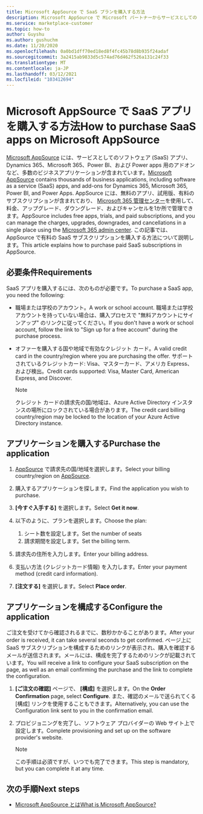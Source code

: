```yaml
---
title: Microsoft AppSource で SaaS プランを購入する方法
description: Microsoft AppSource で Microsoft パートナーからサービスとしてのソフトウェア (SaaS) アプリを購入する方法について説明します。
ms.service: marketplace-customer
ms.topic: how-to
author: Guyshu
ms.author: gushuchm
ms.date: 11/20/2020
ms.openlocfilehash: 0a0bd1dff70ed18ed8f4fc45b78d8b935f24adaf
ms.sourcegitcommit: 3a2415ab9833d5c574ad76d462f526a131c24f33
ms.translationtype: MT
ms.contentlocale: ja-JP
ms.lasthandoff: 03/12/2021
ms.locfileid: "103412694"
---
```

# <a name="how-to-purchase-saas-apps-on-microsoft-appsource"></a><span data-ttu-id="6563d-103">Microsoft AppSource で SaaS アプリを購入する方法</span><span class="sxs-lookup"><span data-stu-id="6563d-103">How to purchase SaaS apps on Microsoft AppSource</span></span>

<span data-ttu-id="6563d-104">[Microsoft AppSource](https://appsource.microsoft.com/) には、サービスとしてのソフトウェア (SaaS) アプリ、Dynamics 365、Microsoft 365、Power BI、および Power apps 用のアドオンなど、多数のビジネスアプリケーションが含まれています。</span><span class="sxs-lookup"><span data-stu-id="6563d-104">[Microsoft AppSource](https://appsource.microsoft.com/) contains thousands of business applications, including software as a service (SaaS) apps, and add-ons for Dynamics 365, Microsoft 365, Power BI, and Power Apps.</span></span> <span data-ttu-id="6563d-105">AppSource には、無料のアプリ、試用版、有料のサブスクリプションが含まれており、 [Microsoft 365 管理センター](/microsoft-365/admin/admin-overview/about-the-admin-center)を使用して、料金、アップグレード、ダウングレード、およびキャンセルを1か所で管理できます。</span><span class="sxs-lookup"><span data-stu-id="6563d-105">AppSource includes free apps, trials, and paid subscriptions, and you can manage the charges, upgrades, downgrades, and cancellations in a single place using the [Microsoft 365 admin center](/microsoft-365/admin/admin-overview/about-the-admin-center).</span></span> <span data-ttu-id="6563d-106">この記事では、AppSource で有料の SaaS サブスクリプションを購入する方法について説明します。</span><span class="sxs-lookup"><span data-stu-id="6563d-106">This article explains how to purchase paid SaaS subscriptions in AppSource.</span></span>

## <a name="requirements"></a><span data-ttu-id="6563d-107">必要条件</span><span class="sxs-lookup"><span data-stu-id="6563d-107">Requirements</span></span>

<span data-ttu-id="6563d-108">SaaS アプリを購入するには、次のものが必要です。</span><span class="sxs-lookup"><span data-stu-id="6563d-108">To purchase a SaaS app, you need the following:</span></span>

- <span data-ttu-id="6563d-109">職場または学校のアカウント。</span><span class="sxs-lookup"><span data-stu-id="6563d-109">A work or school account.</span></span> <span data-ttu-id="6563d-110">職場または学校アカウントを持っていない場合は、購入プロセスで "無料アカウントにサインアップ" のリンクに従ってください。</span><span class="sxs-lookup"><span data-stu-id="6563d-110">If you don't have a work or school account, follow the link to "Sign up for a free account" during the purchase process.</span></span>

- <span data-ttu-id="6563d-111">オファーを購入する国や地域で有効なクレジット カード。</span><span class="sxs-lookup"><span data-stu-id="6563d-111">A valid credit card in the country/region where you are purchasing the offer.</span></span> <span data-ttu-id="6563d-112">サポートされているクレジットカード: Visa、マスターカード、アメリカ Express、および検出。</span><span class="sxs-lookup"><span data-stu-id="6563d-112">Credit cards supported: Visa, Master Card, American Express, and Discover.</span></span>

    > [!Note]
    > <span data-ttu-id="6563d-113">クレジット カードの請求先の国/地域は、Azure Active Directory インスタンスの場所にロックされている場合があります。</span><span class="sxs-lookup"><span data-stu-id="6563d-113">The credit card billing country/region may be locked to the location of your Azure Active Directory instance.</span></span>

## <a name="purchase-the-application"></a><span data-ttu-id="6563d-114">アプリケーションを購入する</span><span class="sxs-lookup"><span data-stu-id="6563d-114">Purchase the application</span></span>

1. <span data-ttu-id="6563d-115">[AppSource](https://appsource.microsoft.com/) で請求先の国/地域を選択します。</span><span class="sxs-lookup"><span data-stu-id="6563d-115">Select your billing country/region on [AppSource](https://appsource.microsoft.com/).</span></span>
1. <span data-ttu-id="6563d-116">購入するアプリケーションを探します。</span><span class="sxs-lookup"><span data-stu-id="6563d-116">Find the application you wish to purchase.</span></span>
1. <span data-ttu-id="6563d-117">**[今すぐ入手する]** を選択します。</span><span class="sxs-lookup"><span data-stu-id="6563d-117">Select **Get it now**.</span></span>
1. <span data-ttu-id="6563d-118">以下のように、プランを選択します。</span><span class="sxs-lookup"><span data-stu-id="6563d-118">Choose the plan:</span></span>

    1. <span data-ttu-id="6563d-119">シート数を設定します。</span><span class="sxs-lookup"><span data-stu-id="6563d-119">Set the number of seats</span></span>
    1. <span data-ttu-id="6563d-120">請求期間を設定します。</span><span class="sxs-lookup"><span data-stu-id="6563d-120">Set the billing term.</span></span>
    
1. <span data-ttu-id="6563d-121">請求先の住所を入力します。</span><span class="sxs-lookup"><span data-stu-id="6563d-121">Enter your billing address.</span></span>
1. <span data-ttu-id="6563d-122">支払い方法 (クレジットカード情報) を入力します。</span><span class="sxs-lookup"><span data-stu-id="6563d-122">Enter your payment method (credit card information).</span></span>    
1. <span data-ttu-id="6563d-123">**[注文する]** を選択します。</span><span class="sxs-lookup"><span data-stu-id="6563d-123">Select **Place order**.</span></span>

## <a name="configure-the-application"></a><span data-ttu-id="6563d-124">アプリケーションを構成する</span><span class="sxs-lookup"><span data-stu-id="6563d-124">Configure the application</span></span>

<span data-ttu-id="6563d-125">ご注文を受けてから確認されるまでに、数秒かかることがあります。</span><span class="sxs-lookup"><span data-stu-id="6563d-125">After your order is received, it can take several seconds to get confirmed.</span></span> <span data-ttu-id="6563d-126">ページ上に SaaS サブスクリプションを構成するためのリンクが表示され、購入を確認するメー​​ルが送信されます。メールには、構成を完了するためのリンクが記載されています。</span><span class="sxs-lookup"><span data-stu-id="6563d-126">You will receive a link to configure your SaaS subscription on the page, as well as an email confirming the purchase and the link to complete the configuration.</span></span>

1. <span data-ttu-id="6563d-127">**[ご注文の確認]** ページで、 **[構成]** を選択します。</span><span class="sxs-lookup"><span data-stu-id="6563d-127">On the **Order Confirmation** page, select **Configure**.</span></span> <span data-ttu-id="6563d-128">また、確認のメールで送られてくる [構成] リンクを使用することもできます。</span><span class="sxs-lookup"><span data-stu-id="6563d-128">Alternatively, you can use the Configuration link sent to you in the confirmation email.</span></span>
1. <span data-ttu-id="6563d-129">プロビジョニングを完了し、ソフトウェア プロバイダーの Web サイト上で設定します。</span><span class="sxs-lookup"><span data-stu-id="6563d-129">Complete provisioning and set up on the software provider's website.</span></span>

    > [!Note]
    > <span data-ttu-id="6563d-130">この手順は必須ですが、いつでも完了できます。</span><span class="sxs-lookup"><span data-stu-id="6563d-130">This step is mandatory, but you can complete it at any time.</span></span>

## <a name="next-steps"></a><span data-ttu-id="6563d-131">次の手順</span><span class="sxs-lookup"><span data-stu-id="6563d-131">Next steps</span></span>

- [<span data-ttu-id="6563d-132">Microsoft AppSource とは</span><span class="sxs-lookup"><span data-stu-id="6563d-132">What is Microsoft AppSource?</span></span>](appsource-overview.md)
